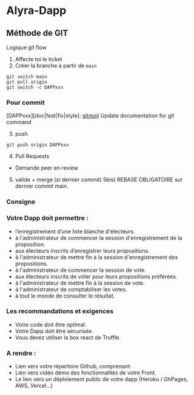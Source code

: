 # Alyra-Dapp

## Méthode de GIT
Logique git flow 
1) Affecte toi le ticket
2) Créer la branche à partir de `main`
```
git switch main
git pull origin
git switch -c DAPPxxx
```
### Pour commit 
[DAPPxxx][doc|feat|fix|style]: [gitmoji](https://gitmoji.dev) Update documentation for git command

3) push
```
git push origin DAPPxxx
```
4) Pull Requests
- Demande peer en review
5) valide + merge (si dernier commit)
5bis) REBASE OBLIGATOIRE sur dernier commit main.

### Consigne 
### Votre Dapp doit permettre : 
- l’enregistrement d’une liste blanche d'électeurs. 
- à l'administrateur de commencer la session d'enregistrement de la proposition.
- aux électeurs inscrits d’enregistrer leurs propositions.
- à l'administrateur de mettre fin à la session d'enregistrement des propositions.
- à l'administrateur de commencer la session de vote.
- aux électeurs inscrits de voter pour leurs propositions préférées.
- à l'administrateur de mettre fin à la session de vote.
- à l'administrateur de comptabiliser les votes.
- à tout le monde de consulter le résultat.

### Les recommandations et exigences 
- Votre code doit être optimal. 
- Votre Dapp doit être sécurisée. 
- Vous devez utiliser la box react de Truffle.

### A rendre :
- Lien vers votre répertoire Github, comprenant:
- Lien vers vidéo démo des fonctionnalités de votre Front.
- Le lien vers un déploiement public de votre dapp (Heroku / GhPages, AWS, Vercel...)
